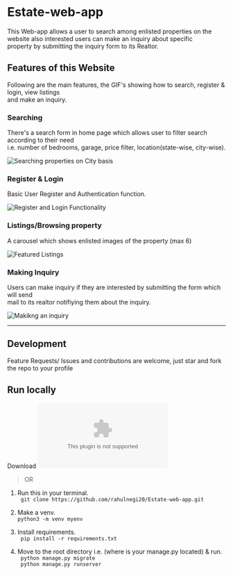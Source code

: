 # Estate-web-app 
This Web-app allows a user to search among enlisted properties on the website also interested users can make an inquiry about specific <br>
property by submitting the inquiry form to its Realtor.

## Features of this Website 
Following are the main features, the GIF's showing how to search, register & login, view listings <br>
and make an inquiry.


### Searching
There's a search form in home page which allows user to filter search according to their need <br>
i.e. number of bedrooms, garage, price filter, location(state-wise, city-wise).

![Searching properties on City basis](https://media.giphy.com/media/izfAzh3cjmQGCphaZp/giphy.gif)

### Register & Login
Basic User Register and Authentication function.<br>

![Register and Login Functionality](https://media.giphy.com/media/f4DNN70CzALpcerwOQ/giphy.gif)

### Listings/Browsing property
A carousel which shows enlisted images of the property (max 6)

![Featured Listings](https://media.giphy.com/media/3MzDKx2fsUfVMrqzl4/giphy.gif)

### Making Inquiry
Users can make inquiry if they are interested by submitting the form which will send <br>
mail to its realtor notifiying them about the inquiry.

![Makikng an inquiry](https://media.giphy.com/media/Djgk9ASrDFpcQnBNUf/giphy.gif)


--- 

## Development 
Feature Requests/ Issues and contributions are welcome, just star and fork the repo to your profile <br>

## Run locally 

Download ![here](https://github.com/rahulnegi20/Estate-web-app/archive/refs/heads/main.zip)

> OR 

1. Run this in your terminal. <br>
` git clone https://github.com/rahulnegi20/Estate-web-app.git` 

3. Make a venv. <br>
`python3 -m venv myenv`

3. Install requirements. <br>
` pip install -r requirements.txt`

4. Move to the root directory i.e. (where is your manage.py located) & run. <br>
` python manage.py migrate` <br>
` python manage.py runserver` <br>
